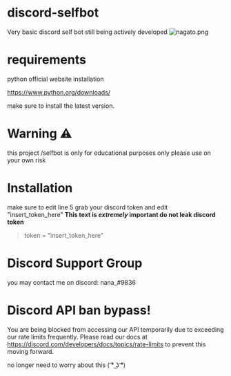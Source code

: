 # discord-selfbot
Very basic discord self bot
still being actively developed
![nagato.png](https://files.catbox.moe/9cp0z4.png)

# requirements
python official website installation

https://www.python.org/downloads/

make sure to install the latest version.


# Warning ⚠️ 
this project /selfbot is only for educational purposes only please use on your own risk

# Installation
make sure to edit line 5 
grab your discord token and edit "insert_token_here"
**This text is _extremely_ important do not leak discord token**	
> token = "insert_token_here" 

# Discord Support Group
 you may contact me on discord: nana_#9836

# Discord API ban bypass!

You are being blocked from accessing our API temporarily due to exceeding our rate limits frequently. Please read our docs at https://discord.com/developers/docs/topics/rate-limits to prevent this moving forward.

no longer need to worry about this ( ͡° ͜ʖ ͡°)
